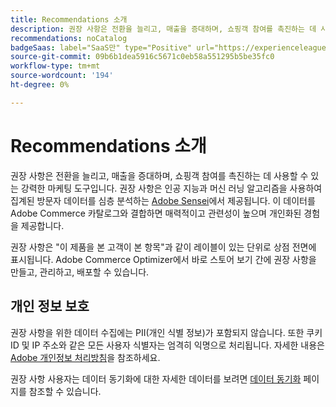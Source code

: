 ```yaml
---
title: Recommendations 소개
description: 권장 사항은 전환을 늘리고, 매출을 증대하며, 쇼핑객 참여를 촉진하는 데 사용할 수 있는 강력한 마케팅 도구입니다.
recommendations: noCatalog
badgeSaas: label="SaaS만" type="Positive" url="https://experienceleague.adobe.com/ko/docs/commerce/user-guides/product-solutions" tooltip="Adobe Commerce as a Cloud Service 및 Adobe Commerce Optimizer 프로젝트에만 적용됩니다(Adobe 관리 SaaS 인프라)."
source-git-commit: 09b6b1dea5916c5671c0eb58a551295b5be35fc0
workflow-type: tm+mt
source-wordcount: '194'
ht-degree: 0%

---
```


# Recommendations 소개

권장 사항은 전환을 늘리고, 매출을 증대하며, 쇼핑객 참여를 촉진하는 데 사용할 수 있는 강력한 마케팅 도구입니다. 권장 사항은 인공 지능과 머신 러닝 알고리즘을 사용하여 집계된 방문자 데이터를 심층 분석하는 [Adobe Sensei](https://www.adobe.com/sensei.html)에서 제공됩니다. 이 데이터를 Adobe Commerce 카탈로그와 결합하면 매력적이고 관련성이 높으며 개인화된 경험을 제공합니다.

권장 사항은 &quot;이 제품을 본 고객이 본 항목&quot;과 같이 레이블이 있는 단위로 상점 전면에 표시됩니다. Adobe Commerce Optimizer에서 바로 스토어 보기 간에 권장 사항을 만들고, 관리하고, 배포할 수 있습니다.

## 개인 정보 보호

권장 사항을 위한 데이터 수집에는 PII(개인 식별 정보)가 포함되지 않습니다. 또한 쿠키 ID 및 IP 주소와 같은 모든 사용자 식별자는 엄격히 익명으로 처리됩니다. 자세한 내용은 [Adobe 개인정보 처리방침](https://www.adobe.com/privacy/policy.html)을 참조하세요.

권장 사항 사용자는 데이터 동기화에 대한 자세한 데이터를 보려면 [데이터 동기화](../../setup/data-sync.md) 페이지를 참조할 수 있습니다.
